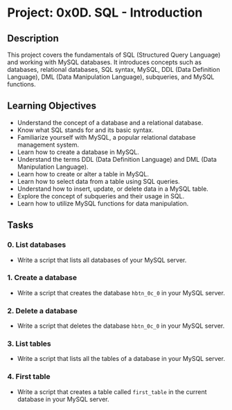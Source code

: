 # Project: 0x0D. SQL - Introduction

## Description

This project covers the fundamentals of SQL (Structured Query Language) and working with MySQL databases. It introduces concepts such as databases, relational databases, SQL syntax, MySQL, DDL (Data Definition Language), DML (Data Manipulation Language), subqueries, and MySQL functions.

## Learning Objectives

- Understand the concept of a database and a relational database.
- Know what SQL stands for and its basic syntax.
- Familiarize yourself with MySQL, a popular relational database management system.
- Learn how to create a database in MySQL.
- Understand the terms DDL (Data Definition Language) and DML (Data Manipulation Language).
- Learn how to create or alter a table in MySQL.
- Learn how to select data from a table using SQL queries.
- Understand how to insert, update, or delete data in a MySQL table.
- Explore the concept of subqueries and their usage in SQL.
- Learn how to utilize MySQL functions for data manipulation.

## Tasks

### 0. List databases
- Write a script that lists all databases of your MySQL server.

### 1. Create a database
- Write a script that creates the database `hbtn_0c_0` in your MySQL server.

### 2. Delete a database
- Write a script that deletes the database `hbtn_0c_0` in your MySQL server.

### 3. List tables
- Write a script that lists all the tables of a database in your MySQL server.

### 4. First table
- Write a script that creates a table called `first_table` in the current database in your MySQL server.

